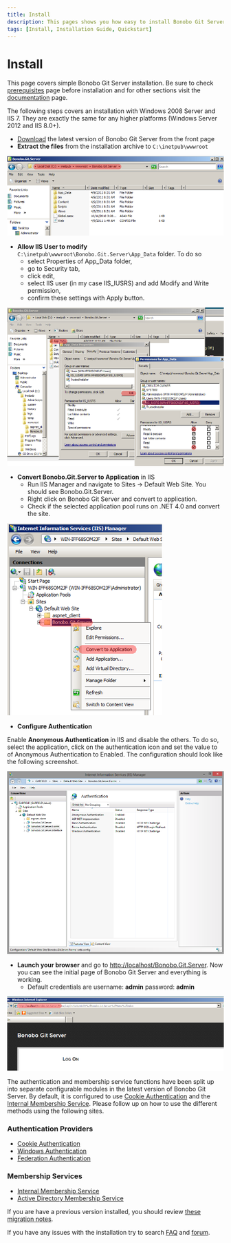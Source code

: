 ```yaml
---
title: Install
description: This pages shows you how easy to install Bonobo Git Server is.
tags: [Install, Installation Guide, Quickstart]
---
```


Install
=============================

This page covers simple Bonobo Git Server installation. Be sure to check [prerequisites](/prerequisites/) page before installation and for other sections visit the [documentation](/documentation/) page.

The following steps covers an installation with Windows 2008 Server and IIS 7. They are exactly the same for any higher platforms (Windows Server 2012 and IIS 8.0+).

* [Download](/) the latest version of Bonobo Git Server from the front page
* **Extract the files** from the installation archive to `C:\inetpub\wwwroot`

![Copy the files from archive](/resources/img/installation/install_iis7_copy.png)

* **Allow IIS User to modify** `C:\inetpub\wwwroot\Bonobo.Git.Server\App_Data` folder. To do so
    * select Properties of App_Data folder,
    * go to Security tab,
    * click edit,
    * select IIS user (in my case IIS_IUSRS) and add Modify and Write permission,
    * confirm these settings with Apply button.

![Set permissions for App_Data](/resources/img/installation/install_iis7_appdata.png)

* **Convert Bonobo.Git.Server to Application** in IIS
    * Run IIS Manager and navigate to Sites -> Default Web Site. You should see Bonobo.Git.Server.
    * Right click on Bonobo Git Server and convert to application.
    * Check if the selected application pool runs on .NET 4.0 and convert the site.

![Convert to a web application](/resources/img/installation/install_iis7_iis2.png)

* **Configure Authentication**

Enable **Anonymous Authentication** in IIS and disable the others. To do so, select the application, click on the authentication icon and set the value to of Anonymous Authentication to Enabled. The configuration should look like the following screenshot.

![IIS enable Anonymous Authentication only](/resources/img/installation/iis_authentication_forms.png)



* **Launch your browser** and go to [http://localhost/Bonobo.Git.Server](http://localhost/Bonobo.Git.Server). Now you can see the initial page of Bonobo Git Server and everything is working.
    * Default credentials are username: **admin** password: **admin**

![Launch browser and sign in](/resources/img/installation/install_iis7_git.png)

The authentication and membership service functions have been split up into separate configurable modules in the latest version of Bonobo Git Server.  By default, it is configured to use [Cookie Authentication](/cookie-authentication/) and the [Internal Membership Service](/ef-membership/). 
Please follow up on how to use the different methods using the following sites. 

### Authentication Providers

* [Cookie Authentication](/cookie-authentication/)
* [Windows Authentication](/windows-authentication/)
* [Federation Authentication](/federation-authentication/)

### Membership Services

* [Internal Membership Service](/ef-membership/)
* [Active Directory Membership Service](/ad-membership/)

If you are have a previous version installed, you should review [these migration notes](/migration-notes/).

If you have any issues with the installation try to search [FAQ](/frequently-asked-questions/) and [forum](https://groups.google.com/forum/#!forum/bonobo-git-server).
